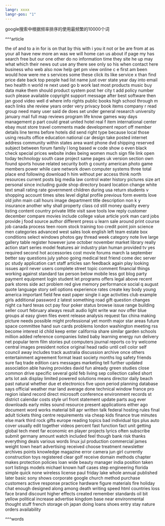 ```yaml
---
langr: xxxx
langr-pos: "1"
---
```


google搜索中根据频率排序的使用最频繁的10000个词

^^^article

the
of
and
to
a
in
for
is
on
that
by
this
with
i
you
it
not
or
be
are
from
at
as
your
all
have
new
more
an
was
we
will
home
can
us
about
if
page
my
has
search
free
but
our
one
other
do
no
information
time
they
site
he
up
may
what
which
their
news
out
use
any
there
see
only
so
his
when
contact
here
business
who
web
also
now
help
get
pm
view
online
c
e
first
am
been
would
how
were
me
s
services
some
these
click
its
like
service
x
than
find
price
date
back
top
people
had
list
name
just
over
state
year
day
into
email
two
health
n
world
re
next
used
go
b
work
last
most
products
music
buy
data
make
them
should
product
system
post
her
city
t
add
policy
number
such
please
available
copyright
support
message
after
best
software
then
jan
good
video
well
d
where
info
rights
public
books
high
school
through
m
each
links
she
review
years
order
very
privacy
book
items
company
r
read
group
need
many
user
said
de
does
set
under
general
research
university
january
mail
full
map
reviews
program
life
know
games
way
days
management
p
part
could
great
united
hotel
real
f
item
international
center
ebay
must
store
travel
comments
made
development
report
off
member
details
line
terms
before
hotels
did
send
right
type
because
local
those
using
results
office
education
national
car
design
take
posted
internet
address
community
within
states
area
want
phone
dvd
shipping
reserved
subject
between
forum
family
l
long
based
w
code
show
o
even
black
check
special
prices
website
index
being
women
much
sign
file
link
open
today
technology
south
case
project
same
pages
uk
version
section
own
found
sports
house
related
security
both
g
county
american
photo
game
members
power
while
care
network
down
computer
systems
three
total
place
end
following
download
h
him
without
per
access
think
north
resources
current
posts
big
media
law
control
water
history
pictures
size
art
personal
since
including
guide
shop
directory
board
location
change
white
text
small
rating
rate
government
children
during
usa
return
students
v
shopping
account
times
sites
level
digital
profile
previous
form
events
love
old
john
main
call
hours
image
department
title
description
non
k
y
insurance
another
why
shall
property
class
cd
still
money
quality
every
listing
content
country
private
little
visit
save
tools
low
reply
customer
december
compare
movies
include
college
value
article
york
man
card
jobs
provide
j
food
source
author
different
press
u
learn
sale
around
print
course
job
canada
process
teen
room
stock
training
too
credit
point
join
science
men
categories
advanced
west
sales
look
english
left
team
estate
box
conditions
select
windows
photos
gay
thread
week
category
note
live
large
gallery
table
register
however
june
october
november
market
library
really
action
start
series
model
features
air
industry
plan
human
provided
tv
yes
required
second
hot
accessories
cost
movie
forums
march
la
september
better
say
questions
july
yahoo
going
medical
test
friend
come
dec
server
pc
study
application
cart
staff
articles
san
feedback
again
play
looking
issues
april
never
users
complete
street
topic
comment
financial
things
working
against
standard
tax
person
below
mobile
less
got
blog
party
payment
equipment
login
student
let
programs
offers
legal
above
recent
park
stores
side
act
problem
red
give
memory
performance
social
q
august
quote
language
story
sell
options
experience
rates
create
key
body
young
america
important
field
few
east
paper
single
ii
age
activities
club
example
girls
additional
password
z
latest
something
road
gift
question
changes
night
ca
hard
texas
oct
pay
four
poker
status
browse
issue
range
building
seller
court
february
always
result
audio
light
write
war
nov
offer
blue
groups
al
easy
given
files
event
release
analysis
request
fax
china
making
picture
needs
possible
might
professional
yet
month
major
star
areas
future
space
committee
hand
sun
cards
problems
london
washington
meeting
rss
become
interest
id
child
keep
enter
california
share
similar
garden
schools
million
added
reference
companies
listed
baby
learning
energy
run
delivery
net
popular
term
film
stories
put
computers
journal
reports
co
try
welcome
central
images
president
notice
original
head
radio
until
cell
color
self
council
away
includes
track
australia
discussion
archive
once
others
entertainment
agreement
format
least
society
months
log
safety
friends
sure
faq
trade
edition
cars
messages
marketing
tell
further
updated
association
able
having
provides
david
fun
already
green
studies
close
common
drive
specific
several
gold
feb
living
sep
collection
called
short
arts
lot
ask
display
limited
powered
solutions
means
director
daily
beach
past
natural
whether
due
et
electronics
five
upon
period
planning
database
says
official
weather
mar
land
average
done
technical
window
france
pro
region
island
record
direct
microsoft
conference
environment
records
st
district
calendar
costs
style
url
front
statement
update
parts
aug
ever
downloads
early
miles
sound
resource
present
applications
either
ago
document
word
works
material
bill
apr
written
talk
federal
hosting
rules
final
adult
tickets
thing
centre
requirements
via
cheap
kids
finance
true
minutes
else
mark
third
rock
gifts
europe
reading
topics
bad
individual
tips
plus
auto
cover
usually
edit
together
videos
percent
fast
function
fact
unit
getting
global
tech
meet
far
economic
en
player
projects
lyrics
often
subscribe
submit
germany
amount
watch
included
feel
though
bank
risk
thanks
everything
deals
various
words
linux
jul
production
commercial
james
weight
town
heart
advertising
received
choose
treatment
newsletter
archives
points
knowledge
magazine
error
camera
jun
girl
currently
construction
toys
registered
clear
golf
receive
domain
methods
chapter
makes
protection
policies
loan
wide
beauty
manager
india
position
taken
sort
listings
models
michael
known
half
cases
step
engineering
florida
simple
quick
none
wireless
license
paul
friday
lake
whole
annual
published
later
basic
sony
shows
corporate
google
church
method
purchase
customers
active
response
practice
hardware
figure
materials
fire
holiday
chat
enough
designed
along
among
death
writing
speed
html
countries
loss
face
brand
discount
higher
effects
created
remember
standards
oil
bit
yellow
political
increase
advertise
kingdom
base
near
environmental
thought
stuff
french
storage
oh
japan
doing
loans
shoes
entry
stay
nature
orders
availability

^^^words


